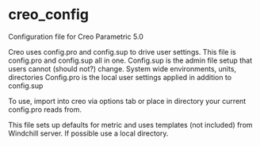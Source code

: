 # creo_config
Configuration file for Creo Parametric 5.0

Creo uses config.pro and config.sup to drive user settings. This file is config.pro and config.sup all in one.
Config.sup is the admin file setup that users cannot (should not?) change. System wide environments, units, directories
Config.pro is the local user settings applied in addition to config.sup

To use, import into creo via options tab or place in directory your current config.pro reads from.

This file sets up defaults for metric and uses templates (not included) from Windchill server. If possible use a local directory.
